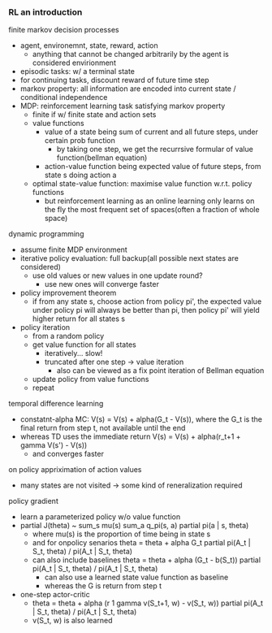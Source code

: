 ### RL an introduction

finite markov decision processes
- agent, environemnt, state, reward, action
  - anything that cannot be changed arbitrarily by the agent is considered envirionment
- episodic tasks: w/ a terminal state
- for continuing tasks, discount reward of future time step
- markov property: all information are encoded into current state / conditional independence
- MDP: reinforcement learning task satisfying markov property
  - finite if w/ finite state and action sets
  - value functions
    - value of a state being sum of current and all future steps, under certain prob function
      - by taking one step, we get the recurrsive formular of value function(bellman equation)
    - action-value function being expected value of future steps, from state s doing action a
  - optimal state-value function: maximise value function w.r.t. policy functions
    - but reinforcement learning as an online learning only learns on the fly the most frequent set of spaces(often a fraction of whole space)

dynamic programming
- assume finite MDP environment
- iterative policy evaluation: full backup(all possible next states are considered)
  - use old values or new values in one update round?
    - use new ones will converge faster
- policy improvement theorem
  - if from any state s, choose action from policy pi', the expected value under policy pi will always be better than pi, then policy pi' will yield higher return for all states s
- policy iteration
  - from a random policy
  - get value function for all states
    - iteratively... slow!
    - truncated after one step -> value iteration
      - also can be viewed as a fix point iteration of Bellman equation
  - update policy from value functions
  - repeat

temporal difference learning
- constatnt-alpha MC: V(s) = V(s) + alpha(G_t - V(s)), where the G_t is the final return from step t, not available until the end
- whereas TD uses the immediate return V(s) = V(s) + alpha(r_t+1 + gamma V(s') - V(s))
  - and converges faster

on policy appriximation of action values
- many states are not visited -> some kind of reneralization required

policy gradient
- learn a parameterized policy w/o value function
- partial J(theta) ~ sum_s mu(s) sum_a q_pi(s, a) partial pi(a | s, theta)
  - where mu(s) is the proportion of time being in state s
  - and for onpolicy senarios theta = theta + alpha G_t partial pi(A_t | S_t, theta) / pi(A_t | S_t, theta)
  - can also include baselines theta = theta + alpha (G_t - b(S_t)) partial pi(A_t | S_t, theta) / pi(A_t | S_t, theta)
    - can also use a learned state value function as baseline
    - whereas the G is return from step t
- one-step actor-critic
  - theta = theta + alpha (r 1 gamma v(S_t+1, w) - v(S_t, w)) partial pi(A_t | S_t, theta) / pi(A_t | S_t, theta)
  - v(S_t, w) is also learned